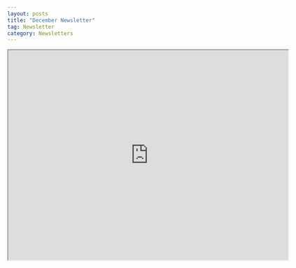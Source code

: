 ```yaml
---
layout: posts
title: "December Newsletter"
tag: Newsletter
category: Newsletters
---
```

<iframe src="https://drive.google.com/file/d/1zANLoCRw_q1Bx4OHyoD5Ay4gKMMIqniS/preview" width="640" height="480"></iframe>
